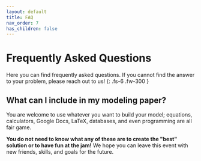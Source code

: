 ```yaml
---
layout: default
title: FAQ
nav_order: 7
has_children: false
---
```


# Frequently Asked Questions

Here you can find frequently asked questions. If you cannot find the answer to your problem, please reach out to us!
{: .fs-6 .fw-300 }

## What can I include in my modeling paper? 
 
You are welcome to use whatever you want to build your model; equations, calculators, Google Docs, LaTeX, databases, and even programming are all fair game. 


<b>You do not need to know what any of these are to create the "best" solution or to have fun at the jam!</b> We hope you can leave this event with new friends, skills, and goals for the future.
